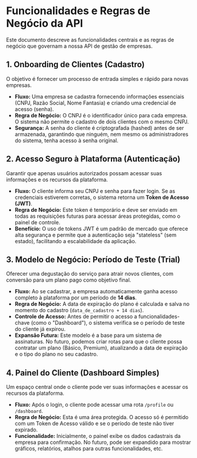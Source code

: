 # Funcionalidades e Regras de Negócio da API

Este documento descreve as funcionalidades centrais e as regras de negócio que governam a nossa API de gestão de empresas.

## 1. Onboarding de Clientes (Cadastro)

O objetivo é fornecer um processo de entrada simples e rápido para novas empresas.

-   **Fluxo:** Uma empresa se cadastra fornecendo informações essenciais (CNPJ, Razão Social, Nome Fantasia) e criando uma credencial de acesso (senha).
-   **Regra de Negócio:** O CNPJ é o identificador único para cada empresa. O sistema não permite o cadastro de dois clientes com o mesmo CNPJ.
-   **Segurança:** A senha do cliente é criptografada (hashed) antes de ser armazenada, garantindo que ninguém, nem mesmo os administradores do sistema, tenha acesso à senha original.

## 2. Acesso Seguro à Plataforma (Autenticação)

Garantir que apenas usuários autorizados possam acessar suas informações e os recursos da plataforma.

-   **Fluxo:** O cliente informa seu CNPJ e senha para fazer login. Se as credenciais estiverem corretas, o sistema retorna um **Token de Acesso (JWT)**.
-   **Regra de Negócio:** Este token é temporário e deve ser enviado em todas as requisições futuras para acessar áreas protegidas, como o painel de controle.
-   **Benefício:** O uso de tokens JWT é um padrão de mercado que oferece alta segurança e permite que a autenticação seja "stateless" (sem estado), facilitando a escalabilidade da aplicação.

## 3. Modelo de Negócio: Período de Teste (Trial)

Oferecer uma degustação do serviço para atrair novos clientes, com conversão para um plano pago como objetivo final.

-   **Fluxo:** Ao se cadastrar, a empresa automaticamente ganha acesso completo à plataforma por um período de **14 dias**.
-   **Regra de Negócio:** A data de expiração do plano é calculada e salva no momento do cadastro (`data_de_cadastro + 14 dias`).
-   **Controle de Acesso:** Antes de permitir o acesso a funcionalidades-chave (como o "Dashboard"), o sistema verifica se o período de teste do cliente já expirou.
-   **Expansão Futura:** Este modelo é a base para um sistema de assinaturas. No futuro, podemos criar rotas para que o cliente possa contratar um plano (Básico, Premium), atualizando a data de expiração e o tipo do plano no seu cadastro.

## 4. Painel do Cliente (Dashboard Simples)

Um espaço central onde o cliente pode ver suas informações e acessar os recursos da plataforma.

-   **Fluxo:** Após o login, o cliente pode acessar uma rota `/profile` ou `/dashboard`.
-   **Regra de Negócio:** Esta é uma área protegida. O acesso só é permitido com um Token de Acesso válido e se o período de teste não tiver expirado.
-   **Funcionalidade:** Inicialmente, o painel exibe os dados cadastrais da empresa para confirmação. No futuro, pode ser expandido para mostrar gráficos, relatórios, atalhos para outras funcionalidades, etc.